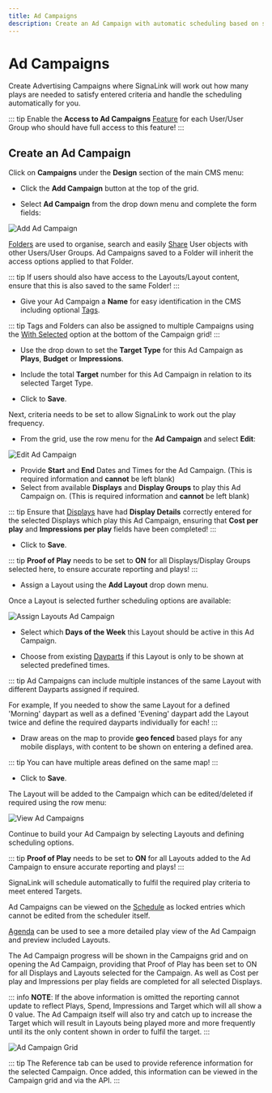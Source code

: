 ```yaml
---
title: Ad Campaigns
description: Create an Ad Campaign with automatic scheduling based on set criteria
---
```


# Ad Campaigns

Create Advertising Campaigns where SignaLink will work out how many plays are needed to satisfy entered criteria and handle the scheduling automatically for you.

::: tip
Enable the **Access to Ad Campaigns** [Feature](/guide/users/features-and-sharing#content-features) for each User/User Group who should have full access to this feature!
:::

## Create an Ad Campaign

Click on **Campaigns** under the **Design** section of the main CMS menu:

- Click the **Add Campaign** button at the top of the grid.

- Select **Ad Campaign** from the drop down menu and complete the form fields:

![Add Ad Campaign](/img/v4_layouts_campaign_add_ad_campaign.png)

[Folders](/guide/tour/folders) are used to organise, search and easily [Share](/guide/users/features-and-sharing#content-share) User objects with other Users/User Groups. Ad Campaigns saved to a Folder will inherit the access options applied to that Folder. 

::: tip
If users should also have access to the Layouts/Layout content, ensure that this is also saved to the same Folder!
:::

- Give your Ad Campaign a **Name** for easy identification in the CMS including optional [Tags](/guide/tour/tags).

::: tip
Tags and Folders can also be assigned to multiple Campaigns using the [With Selected](/guide/tour/cms-navigation#content-Multi---select--with-selected) option at the bottom of the Campaign grid!
:::

- Use the drop down to set the **Target Type** for this Ad Campaign as **Plays**, **Budget** or **Impressions**.
- Include the total **Target** number for this Ad Campaign in relation to its selected Target Type.

- Click to **Save**.

Next, criteria needs to be set to allow SignaLink to work out the play frequency.

- From the grid, use the row menu for the **Ad Campaign** and select **Edit**:

![Edit Ad Campaign](/img/v4_campaigns_edit_ad_campaign.png)

- Provide **Start** and **End** Dates and Times for the Ad Campaign. (This is required information and **cannot** be left blank)
- Select from available **Displays** and **Display Groups** to play this Ad Campaign on. (This is required information and **cannot** be left blank)

::: tip
Ensure that [Displays](/guide/displays) have had **Display Details** correctly entered for the selected Displays which play this Ad Campaign, ensuring that **Cost per play** and **Impressions per play** fields have been completed!
:::

- Click to **Save**.

::: tip
**Proof of Play** needs to be set to **ON** for all Displays/Display Groups selected here, to ensure accurate reporting and plays!
:::

- Assign a Layout using the **Add Layout** drop down menu.

Once a Layout is selected further scheduling options are available:

![Assign Layouts Ad Campaign](/img/v4_campaigns_assign_layouts_ad_campaign.png)

- Select which **Days of the Week** this Layout should be active in this Ad Campaign.

- Choose from existing [Dayparts](/guide/scheduling/dayparting) if this Layout is only to be shown at selected predefined times.

::: tip
Ad Campaigns can include multiple instances of the same Layout with different Dayparts assigned if required.

For example, If you needed to show the same Layout for a defined 'Morning' daypart as well as a defined 'Evening' daypart add the Layout twice and define the required dayparts individually for each!
:::

- Draw areas on the map to provide **geo fenced** based plays for any mobile displays, with content to be shown on entering a defined area.

::: tip
You can have multiple areas defined on the same map!
:::

- Click to **Save**.

The Layout will be added to the Campaign which can be edited/deleted if required using the row menu:

![View Ad Campaigns](/img/v4_campaigns_view_added_ad_campaigns.png)

Continue to build your Ad Campaign by selecting Layouts and defining scheduling options.

::: tip
**Proof of Play** needs to be set to **ON** for all Layouts added to the Ad Campaign to ensure accurate reporting and plays!
:::

SignaLink will schedule automatically to fulfil the required play criteria to meet entered Targets. 

Ad Campaigns can be viewed on the [Schedule](/guide/scheduling/management#content-calendar-view) as locked entries which cannot be edited from the scheduler itself. 

[Agenda](/guide/scheduling/management#content-agenda) can be used to see a more detailed play view of the Ad Campaign and preview included Layouts.

The Ad Campaign progress will be shown in the Campaigns grid and on opening the Ad Campaign, providing that Proof of Play has been set to ON for all Displays and Layouts selected for the Campaign. As well as Cost per play and Impressions per play fields are completed for all selected Displays.

::: info
**NOTE**: If the above information is omitted the reporting cannot update to reflect Plays, Spend, Impressions and Target which will all show a 0 value. The Ad Campaign itself will also try and catch up to increase the Target which will result in Layouts being played more and more frequently until its the only content shown in order to fulfil the target.
:::

![Ad Campaign Grid](/img/v4_campaigns_ad_campaign_grid.png)

::: tip
The Reference tab can be used to provide reference information for the selected Campaign. Once added, this information can be viewed in the Campaign grid and via the API.
::: 